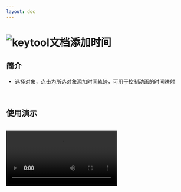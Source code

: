```yaml
---
layout: doc
---
```

# <span class="h1-icon"><img src="/img/time_track.webp" alt="keytool文档"></span>添加时间

## 简介

- 选择对象，点击为所选对象添加时间轨迹，可用于控制动画的时间映射

<br />

## 使用演示

<br />

<video controls>
  <source src="/img/keytool_v1_add_time_tutorial.webm" type="video/webm">
</video>

<br />

<br />

